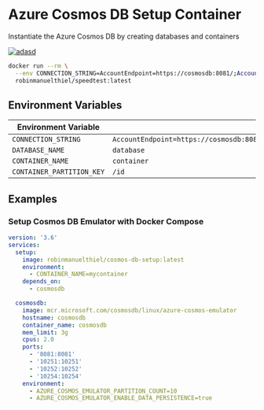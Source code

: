# Azure Cosmos DB Setup Container

Instantiate the Azure Cosmos DB by creating databases and containers 

[![adasd](https://img.shields.io/badge/Docker_Hub-robinmanuelthiel/cosmos--db--setup:latest-blue?logo=docker)](https://hub.docker.com/r/robinmanuelthiel/cosmos-db-setup/)

```bash
docker run --rm \
  --env CONNECTION_STRING=AccountEndpoint=https://cosmosdb:8081/;AccountKey=xxxxxxxxxxx \
  robinmanuelthiel/speedtest:latest 
```

## Environment Variables

| Environment Variable | Default |
| -- | -- |
| `CONNECTION_STRING` | `AccountEndpoint=https://cosmosdb:8081/;AccountKey=C2y6yDjf5/R+ob0N8A7Cgv30VRDJIWEHLM+4QDU5DE2nQ9nDuVTqobD4b8mGGyPMbIZnqyMsEcaGQy67XIw/Jw==` |
| `DATABASE_NAME` | `database` |
| `CONTAINER_NAME` | `container` |
| `CONTAINER_PARTITION_KEY` | `/id` |

## Examples

### Setup Cosmos DB Emulator with Docker Compose 

```yaml
version: '3.6'
services:
  setup:
    image: robinmanuelthiel/cosmos-db-setup:latest
    environment:
      - CONTAINER_NAME=mycontainer
    depends_on:
      - cosmosdb

  cosmosdb:
    image: mcr.microsoft.com/cosmosdb/linux/azure-cosmos-emulator
    hostname: cosmosdb
    container_name: cosmosdb
    mem_limit: 3g
    cpus: 2.0
    ports:
      - '8081:8081'
      - '10251:10251'
      - '10252:10252'
      - '10254:10254'
    environment:
      - AZURE_COSMOS_EMULATOR_PARTITION_COUNT=10
      - AZURE_COSMOS_EMULATOR_ENABLE_DATA_PERSISTENCE=true
```
